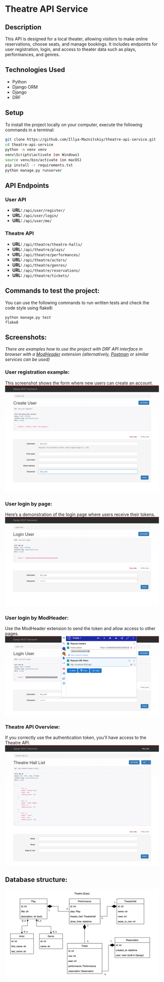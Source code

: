 # Theatre API Service


## Description
This API is designed for a local theater, allowing visitors to make online reservations, choose seats, and manage bookings. It includes endpoints for user registration, login, and access to theater data such as plays, performances, and genres.


## Technologies Used
- Python
- Django ORM
- Django
- DRF


## Setup
To install the project locally on your computer, execute the following commands in a terminal:
```bash
git clone https://github.com/Illya-Maznitskiy/theatre-api-service.git
cd theatre-api-service
python -m venv venv
venv\Scripts\activate (on Windows)
source venv/bin/activate (on macOS)
pip install -r requirements.txt
python manage.py runserver
```


## API Endpoints

### User API
- **URL:** `/api/user/register/`
- **URL:** `/api/user/login/`
- **URL:** `/api/user/me/`

### Theatre API
- **URL:** `/api/theatre/theatre-halls/`
- **URL:** `/api/theatre/plays/`
- **URL:** `/api/theatre/performances/`
- **URL:** `/api/theatre/actors/`
- **URL:** `/api/theatre/genres/`
- **URL:** `/api/theatre/reservations/`
- **URL:** `/api/theatre/tickets/`


## Commands to test the project:
You can use the following commands to run written tests and check the code style using flake8:
```
python manage.py test
flake8
```


## Screenshots:
_There are examples how to use the project with DRF API interface in browser with a [ModHeader](https://modheader.com/docs/using-modheader/modify-request-headers) extension
 (alternatively, [Postman](https://learning.postman.com/docs/introduction/overview/) or similar services can be used)_

### User registration example:
This screenshot shows the form where new users can create an account.
![User Registration](images/user_register.png)

### User login by page:
Here’s a demonstration of the login page where users receive their tokens.
![User Login Page](images/user_login.png)

### User login by ModHeader:
Use the ModHeader extension to send the token and allow access to other pages.
![User Login by Header](images/using_modheader.png)

### Theatre API Overview:
If you correctly use the authentication token, you'll have access to the Theatre API.
![Theatre API](images/theatre_api.png)

## Database structure:
![Database Structure](images/db_structure.jpg)
